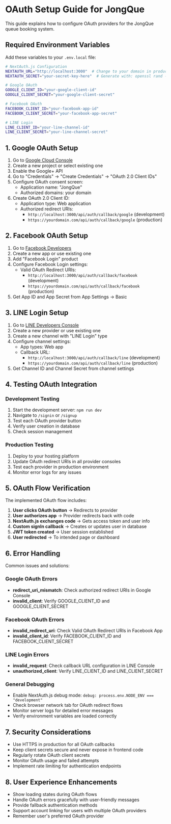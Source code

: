 # OAuth Setup Guide for JongQue

This guide explains how to configure OAuth providers for the JongQue queue booking system.

## Required Environment Variables

Add these variables to your `.env.local` file:

```bash
# NextAuth.js Configuration
NEXTAUTH_URL="http://localhost:3000"  # Change to your domain in production
NEXTAUTH_SECRET="your-secret-key-here"  # Generate with: openssl rand -base64 32

# Google OAuth
GOOGLE_CLIENT_ID="your-google-client-id"
GOOGLE_CLIENT_SECRET="your-google-client-secret"

# Facebook OAuth
FACEBOOK_CLIENT_ID="your-facebook-app-id"
FACEBOOK_CLIENT_SECRET="your-facebook-app-secret"

# LINE Login
LINE_CLIENT_ID="your-line-channel-id"
LINE_CLIENT_SECRET="your-line-channel-secret"
```

## 1. Google OAuth Setup

1. Go to [Google Cloud Console](https://console.cloud.google.com/)
2. Create a new project or select existing one
3. Enable the Google+ API
4. Go to "Credentials" → "Create Credentials" → "OAuth 2.0 Client IDs"
5. Configure OAuth consent screen:
   - Application name: "JongQue"
   - Authorized domains: your domain
6. Create OAuth 2.0 Client ID:
   - Application type: Web application
   - Authorized redirect URIs: 
     - `http://localhost:3000/api/auth/callback/google` (development)
     - `https://yourdomain.com/api/auth/callback/google` (production)

## 2. Facebook OAuth Setup

1. Go to [Facebook Developers](https://developers.facebook.com/)
2. Create a new app or use existing one
3. Add "Facebook Login" product
4. Configure Facebook Login settings:
   - Valid OAuth Redirect URIs:
     - `http://localhost:3000/api/auth/callback/facebook` (development)
     - `https://yourdomain.com/api/auth/callback/facebook` (production)
5. Get App ID and App Secret from App Settings → Basic

## 3. LINE Login Setup

1. Go to [LINE Developers Console](https://developers.line.biz/)
2. Create a new provider or use existing one
3. Create a new channel with "LINE Login" type
4. Configure channel settings:
   - App types: Web app
   - Callback URL:
     - `http://localhost:3000/api/auth/callback/line` (development)
     - `https://yourdomain.com/api/auth/callback/line` (production)
5. Get Channel ID and Channel Secret from channel settings

## 4. Testing OAuth Integration

### Development Testing
1. Start the development server: `npm run dev`
2. Navigate to `/signin` or `/signup`
3. Test each OAuth provider button
4. Verify user creation in database
5. Check session management

### Production Testing
1. Deploy to your hosting platform
2. Update OAuth redirect URIs in all provider consoles
3. Test each provider in production environment
4. Monitor error logs for any issues

## 5. OAuth Flow Verification

The implemented OAuth flow includes:

1. **User clicks OAuth button** → Redirects to provider
2. **User authorizes app** → Provider redirects back with code
3. **NextAuth.js exchanges code** → Gets access token and user info
4. **Custom signIn callback** → Creates or updates user in database
5. **JWT token created** → User session established
6. **User redirected** → To intended page or dashboard

## 6. Error Handling

Common issues and solutions:

### Google OAuth Errors
- **redirect_uri_mismatch**: Check authorized redirect URIs in Google Console
- **invalid_client**: Verify GOOGLE_CLIENT_ID and GOOGLE_CLIENT_SECRET

### Facebook OAuth Errors
- **invalid_redirect_uri**: Check Valid OAuth Redirect URIs in Facebook App
- **invalid_client_id**: Verify FACEBOOK_CLIENT_ID and FACEBOOK_CLIENT_SECRET

### LINE Login Errors
- **invalid_request**: Check callback URL configuration in LINE Console
- **unauthorized_client**: Verify LINE_CLIENT_ID and LINE_CLIENT_SECRET

### General Debugging
- Enable NextAuth.js debug mode: `debug: process.env.NODE_ENV === "development"`
- Check browser network tab for OAuth redirect flows
- Monitor server logs for detailed error messages
- Verify environment variables are loaded correctly

## 7. Security Considerations

- Use HTTPS in production for all OAuth callbacks
- Keep client secrets secure and never expose in frontend code
- Regularly rotate OAuth client secrets
- Monitor OAuth usage and failed attempts
- Implement rate limiting for authentication endpoints

## 8. User Experience Enhancements

- Show loading states during OAuth flows
- Handle OAuth errors gracefully with user-friendly messages
- Provide fallback authentication methods
- Support account linking for users with multiple OAuth providers
- Remember user's preferred OAuth provider
